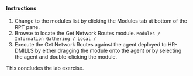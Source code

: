 #### Instructions

1. Change to the modules list by clicking the Modules tab at bottom of the RPT pane. 
2. Browse to locate the Get Network Routes module. 
```Modules / Information Gathering / Local /```
3. Execute the Get Network Routes against the agent deployed to HR-DMILLS by either dragging the module onto the agent or by selecting the agent and double-clicking the module. 

This concludes the lab exercise.
